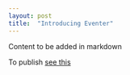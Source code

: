 ```yaml
---
layout: post
title:  "Introducing Eventer"
---
```


Content to be added in markdown

To publish [see this](https://docs.github.com/en/pages/setting-up-a-github-pages-site-with-jekyll/adding-content-to-your-github-pages-site-using-jekyll#adding-a-new-post-to-your-site)
